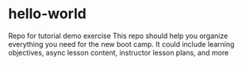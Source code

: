 # hello-world
Repo for tutorial demo exercise
This repo should help you organize everything you need for the new boot camp.
It could include learning objectives, async lesson content, instructor lesson plans, and more
